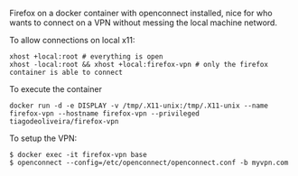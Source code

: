 Firefox on a docker container with openconnect installed, nice for who wants to connect on a VPN without messing the local machine netword.

To allow connections on local x11:
```
xhost +local:root # everything is open
xhost -local:root && xhost +local:firefox-vpn # only the firefox container is able to connect
```

To execute the container
```
docker run -d -e DISPLAY -v /tmp/.X11-unix:/tmp/.X11-unix --name firefox-vpn --hostname firefox-vpn --privileged tiagodeoliveira/firefox-vpn
```

To setup the VPN:
```
$ docker exec -it firefox-vpn base 
$ openconnect --config=/etc/openconnect/openconnect.conf -b myvpn.com
```

